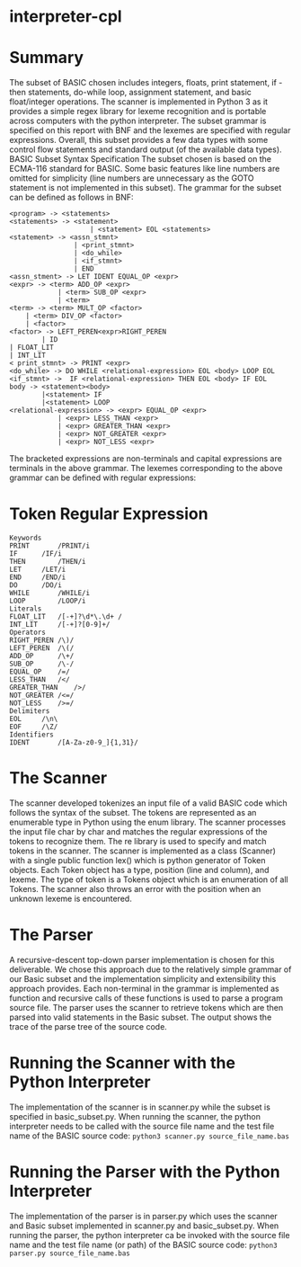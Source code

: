 # interpreter-cpl
# Summary 
The subset of BASIC chosen includes integers, floats, print statement, if -then statements, do-while loop, assignment statement, and basic float/integer operations. The scanner is implemented in Python 3 as it provides a simple regex library for lexeme recognition and is portable across computers with the python interpreter. The subset grammar is specified on this report with BNF and the lexemes are specified with regular expressions. Overall, this subset provides a few data types with some control flow statements and standard output (of the available data types).
BASIC Subset Syntax Specification
The subset chosen is based on the ECMA-116 standard for BASIC. Some basic features like line numbers are omitted for simplicity (line numbers are unnecessary as the GOTO statement is not implemented in this subset). The grammar for the subset can be defined as follows in BNF:
```
<program> -> <statements>
<statements> -> <statement>
                    | <statement> EOL <statements>
<statement> -> <assn_stmnt>
                | <print_stmnt>
                | <do_while>
                | <if_stmnt>
                | END
<assn_stment> -> LET IDENT EQUAL_OP <expr>
<expr> -> <term> ADD_OP <expr>
            | <term> SUB_OP <expr>
            | <term>
<term> -> <term> MULT_OP <factor>
	| <term> DIV_OP <factor>
	| <factor>
<factor> -> LEFT_PEREN<expr>RIGHT_PEREN 
 		| ID 
| FLOAT_LIT 
| INT_LIT
< print_stmnt> -> PRINT <expr>
<do_while> -> DO WHILE <relational-expression> EOL <body> LOOP EOL
<if_stmnt> ->  IF <relational-expression> THEN EOL <body> IF EOL
body -> <statement><body>
        |<statement> IF
        |<statement> LOOP
<relational-expression> -> <expr> EQUAL_OP <expr>
			| <expr> LESS_THAN <expr>
			| <expr> GREATER_THAN <expr>
			| <expr> NOT_GREATER <expr>
			| <expr> NOT_LESS <expr>
```
The bracketed expressions are non-terminals and capital expressions are terminals in the above grammar. The lexemes corresponding to the above grammar can be defined with regular expressions: 
# Token	Regular Expression 
```
Keywords
PRINT		/PRINT/i
IF		/IF/i
THEN		/THEN/i
LET		/LET/i
END		/END/i
DO		/DO/i
WHILE		/WHILE/i
LOOP		/LOOP/i
Literals
FLOAT_LIT	/[-+]?\d*\.\d+ /
INT_LIT		/[-+]?[0-9]+/
Operators
RIGHT_PEREN	/\)/
LEFT_PEREN	/\(/
ADD_OP		/\+/
SUB_OP		/\-/
EQUAL_OP	/=/
LESS_THAN	/</
GREATER_THAN	/>/
NOT_GREATER	/<=/
NOT_LESS	/>=/
Delimiters
EOL		/\n\
EOF		/\Z/
Identifiers
IDENT		/[A-Za-z0-9_]{1,31}/
```

# The Scanner
The scanner developed tokenizes an input file of a valid BASIC code which follows the syntax of the subset. The tokens are represented as an enumerable type in Python using the enum library. The scanner processes the input file char by char and matches the regular expressions of the tokens to recognize them. The re library is used to specify and match tokens in the scanner. The scanner is implemented as a class (Scanner) with a single public function lex() which is python generator of Token objects. Each Token object has a type, position (line and column), and lexeme. The type of token is a Tokens object which is an enumeration of all Tokens. The scanner also throws an error with the position when an unknown lexeme is encountered.

# The Parser 
A recursive-descent top-down parser implementation is chosen for this deliverable. We chose this approach due to the relatively simple grammar of our Basic subset and the implementation simplicity and extensibility this approach provides. Each non-terminal in the grammar is implemented as function and recursive calls of these functions is used to parse a program source file. The parser uses the scanner to retrieve tokens which are then parsed into valid statements in the Basic subset. The output shows the trace of the parse tree of the source code.   


# Running the Scanner with the Python Interpreter
The implementation of the scanner is in scanner.py while the subset is specified in basic_subset.py. When running the scanner, the python interpreter needs to be called with the source file name and the test file name of the BASIC source code:
```python3 scanner.py source_file_name.bas ```

# Running the Parser with the Python Interpreter
The implementation of the parser is in parser.py which uses the scanner and Basic subset implemented in scanner.py and basic_subset.py. When running the parser, the python interpreter ca be invoked with the source file name and the test file name (or path) of the BASIC source code: 
```python3 parser.py source_file_name.bas ```

